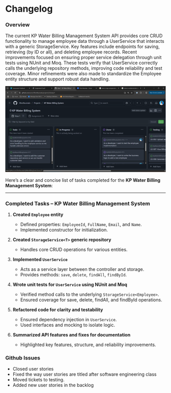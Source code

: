 # Changelog

### Overview
The current KP Water Billing Management System API provides core CRUD functionality to manage employee data through a UserService that interacts with a generic StorageService<Employee>. Key features include endpoints for saving, retrieving (by ID or all), and deleting employee records. Recent improvements focused on ensuring proper service delegation through unit tests using NUnit and Moq. These tests verify that UserService correctly calls the underlying repository methods, improving code reliability and test coverage. Minor refinements were also made to standardize the Employee entity structure and support robust data handling.

![alt text](image-6.png)

Here’s a clear and concise list of tasks completed for the **KP Water Billing Management System**:

---

### **Completed Tasks – KP Water Billing Management System**

1. **Created `Employee` entity**  
   - Defined properties: `EmployeeId`, `FullName`, `Email`, and `Name`.
   - Implemented constructor for initialization.

2. **Created `StorageService<T>` generic repository**  
   - Handles core CRUD operations for various entities.

3. **Implemented `UserService`**  
   - Acts as a service layer between the controller and storage.
   - Provides methods: `save`, `delete`, `findAll`, `findById`.

4. **Wrote unit tests for `UserService` using NUnit and Moq**  
   - Verified method calls to the underlying `StorageService<Employee>`.
   - Ensured coverage for save, delete, findAll, and findById operations.

5. **Refactored code for clarity and testability**  
   - Ensured dependency injection in `UserService`.
   - Used interfaces and mocking to isolate logic.

6. **Summarized API features and fixes for documentation**  
   - Highlighted key features, structure, and reliability improvements.

### **Github Issues**

- Closed user stories
- Fixed the way user stories are titled after software engineering class
- Moved tickets to testing. 
- Added new user stories in the backlog